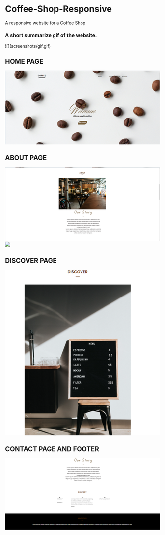 # Coffee-Shop-Responsive
 A responsive website for a Coffee Shop
 
<h3>A short summarize gif of the website.</h3>
![](screenshots/gif.gif)


<h2> HOME PAGE</h2>
<img src="screenshots/main.png">

<h2> ABOUT PAGE</h2>
<img src="screenshots/about.png">

<img src="screenshots/abouot2.png">

<h2> DISCOVER PAGE</h2>
<img src="screenshots/discover.png">

<h2> CONTACT PAGE AND FOOTER</h2>
<img src="screenshots/contact and footer.png">
